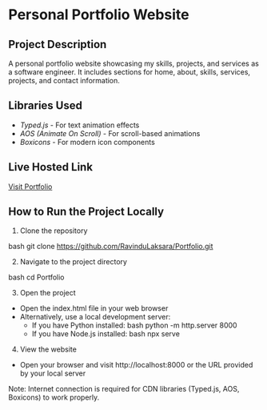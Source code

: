 # Personal Portfolio Website

## Project Description

A personal portfolio website showcasing my skills, projects, and services as a software engineer. It includes sections for home, about, skills, services, projects, and contact information.

## Libraries Used

- _Typed.js_ - For text animation effects
- _AOS (Animate On Scroll)_ - For scroll-based animations
- _Boxicons_ - For modern icon components

## Live Hosted Link

[Visit Portfolio](https://chamindudilshan.netlify.app/)

## How to Run the Project Locally

1. Clone the repository

bash
git clone https://github.com/RavinduLaksara/Portfolio.git

2. Navigate to the project directory

bash
cd Portfolio

3. Open the project

- Open the index.html file in your web browser
- Alternatively, use a local development server:
  - If you have Python installed:
    bash
    python -m http.server 8000
  - If you have Node.js installed:
    bash
    npx serve

4. View the website

- Open your browser and visit http://localhost:8000 or the URL provided by your local server

Note: Internet connection is required for CDN libraries (Typed.js, AOS, Boxicons) to work properly.
